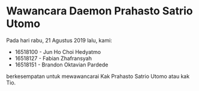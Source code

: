# Wawancara Daemon Prahasto Satrio Utomo

Pada hari rabu, 21 Agustus 2019 lalu, kami:
- 16518100 - Jun Ho Choi Hedyatmo
- 16518127 - Fabian Zhafransyah
- 16518151 - Brandon Oktavian Pardede

berkesempatan untuk mewawancarai Kak Prahasto Satrio Utomo atau kak Tio.
